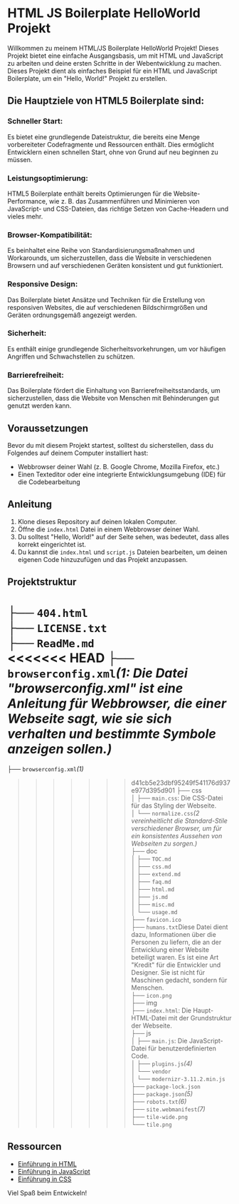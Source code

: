 # HTML JS Boilerplate HelloWorld Projekt

Willkommen zu meinem HTML/JS Boilerplate HelloWorld Projekt! Dieses Projekt bietet eine einfache Ausgangsbasis, um mit HTML und JavaScript zu arbeiten und deine ersten Schritte in der Webentwicklung zu machen.
Dieses Projekt dient als einfaches Beispiel für ein HTML und JavaScript Boilerplate, um ein "Hello, World!" Projekt zu erstellen.

## Die Hauptziele von HTML5 Boilerplate sind:

### Schneller Start:

Es bietet eine grundlegende Dateistruktur, die bereits eine Menge vorbereiteter Codefragmente und Ressourcen enthält. Dies ermöglicht Entwicklern einen schnellen Start, ohne von Grund auf neu beginnen zu müssen.

### Leistungsoptimierung:

HTML5 Boilerplate enthält bereits Optimierungen für die Website-Performance, wie z. B. das Zusammenführen und Minimieren von JavaScript- und CSS-Dateien, das richtige Setzen von Cache-Headern und vieles mehr.

### Browser-Kompatibilität:

Es beinhaltet eine Reihe von Standardisierungsmaßnahmen und Workarounds, um sicherzustellen, dass die Website in verschiedenen Browsern und auf verschiedenen Geräten konsistent und gut funktioniert.

### Responsive Design:

Das Boilerplate bietet Ansätze und Techniken für die Erstellung von responsiven Websites, die auf verschiedenen Bildschirmgrößen und Geräten ordnungsgemäß angezeigt werden.

### Sicherheit:

Es enthält einige grundlegende Sicherheitsvorkehrungen, um vor häufigen Angriffen und Schwachstellen zu schützen.

### Barrierefreiheit:

Das Boilerplate fördert die Einhaltung von Barrierefreiheitsstandards, um sicherzustellen, dass die Website von Menschen mit Behinderungen gut genutzt werden kann.

## Voraussetzungen

Bevor du mit diesem Projekt startest, solltest du sicherstellen, dass du Folgendes auf deinem Computer installiert hast:

- Webbrowser deiner Wahl (z. B. Google Chrome, Mozilla Firefox, etc.)
- Einen Texteditor oder eine integrierte Entwicklungsumgebung (IDE) für die Codebearbeitung

## Anleitung

1. Klone dieses Repository auf deinen lokalen Computer.
2. Öffne die `index.html` Datei in einem Webbrowser deiner Wahl.
3. Du solltest "Hello, World!" auf der Seite sehen, was bedeutet, dass alles korrekt eingerichtet ist.
4. Du kannst die `index.html` und `script.js` Dateien bearbeiten, um deinen eigenen Code hinzuzufügen und das Projekt anzupassen.

## Projektstruktur

├── `404.html` <br>
├── `LICENSE.txt` <br>
├── `ReadMe.md` <br>
<<<<<<< HEAD
├── `browserconfig.xml`*(1: Die Datei "browserconfig.xml" ist eine Anleitung für Webbrowser, die einer Webseite sagt, wie sie sich verhalten und bestimmte Symbole anzeigen sollen.)*<br>
=======
├── `browserconfig.xml`_(1)_<br>
>>>>>>> d41cb5e23dbf95249f541176d937e977d395d901
├── css <br>
│ ├── `main.css`: Die CSS-Datei für das Styling der Webseite. <br>
│ └── `normalize.css`_(2 vereinheitlicht die Standard-Stile verschiedener Browser, um für ein konsistentes Aussehen von Webseiten zu sorgen.)_ <br>
├── doc <br>
│ ├── `TOC.md`<br>
│ ├── `css.md`<br>
│ ├── `extend.md`<br>
│ ├── `faq.md`<br>
│ ├── `html.md`<br>
│ ├── `js.md`<br>
│ ├── `misc.md`<br>
│ └── `usage.md`<br>
├── `favicon.ico`<br>
├── `humans.txt`Diese Datei dient dazu, Informationen über die Personen zu liefern, die an der Entwicklung einer Website beteiligt waren. Es ist eine Art "Kredit" für die Entwickler und Designer. Sie ist nicht für Maschinen gedacht, sondern für Menschen.<br>
├── `icon.png`<br>
├── img<br>
├── `index.html`: Die Haupt-HTML-Datei mit der Grundstruktur der Webseite. <br>
├── js<br>
│ ├── `main.js`: Die JavaScript-Datei für benutzerdefinierten Code. <br>
│ ├── `plugins.js`_(4)_<br>
│ └── `vendor`<br>
│ └── `modernizr-3.11.2.min.js`<br>
├── `package-lock.json`<br>
├── `package.json`_(5)_<br>
├── `robots.txt`_(6)_<br>
├── `site.webmanifest`_(7)_<br>
├── `tile-wide.png`<br>
└── `tile.png`<br>

## Ressourcen

- [Einführung in HTML](https://developer.mozilla.org/de/docs/Web/HTML)
- [Einführung in JavaScript](https://developer.mozilla.org/de/docs/Web/JavaScript)
- [Einführung in CSS](https://developer.mozilla.org/de/docs/Web/CSS)

Viel Spaß beim Entwickeln!
